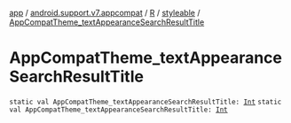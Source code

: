 [app](../../../index.md) / [android.support.v7.appcompat](../../index.md) / [R](../index.md) / [styleable](index.md) / [AppCompatTheme_textAppearanceSearchResultTitle](.)

# AppCompatTheme_textAppearanceSearchResultTitle

`static val AppCompatTheme_textAppearanceSearchResultTitle: `[`Int`](https://kotlinlang.org/api/latest/jvm/stdlib/kotlin/-int/index.html)
`static val AppCompatTheme_textAppearanceSearchResultTitle: `[`Int`](https://kotlinlang.org/api/latest/jvm/stdlib/kotlin/-int/index.html)